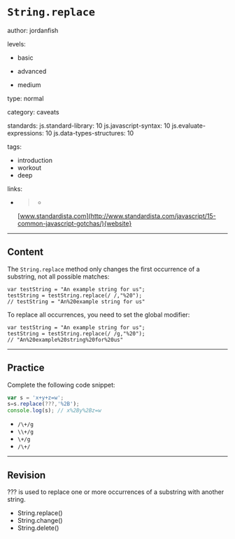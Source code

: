 # `String.replace`
author: jordanfish

levels:

  - basic

  - advanced

  - medium

type: normal

category: caveats

standards:
  js.standard-library: 10
  js.javascript-syntax: 10
  js.evaluate-expressions: 10
  js.data-types-structures: 10

tags:
  - introduction
  - workout
  - deep

links:

  - >-
    [www.standardista.com](http://www.standardista.com/javascript/15-common-javascript-gotchas/){website}

---
## Content

The `String.replace` method only changes the first occurrence of a substring, not all possible matches:
```
var testString = "An example string for us";
testString = testString.replace(/ /,"%20");
// testString = "An%20example string for us"
```
To replace all occurrences, you need to set the global modifier:
```
var testString = "An example string for us";
testString = testString.replace(/ /g,"%20");
// "An%20example%20string%20for%20us"
```

---
## Practice

Complete the following code snippet:
```javascript
var s = 'x+y+z=w';
s=s.replace(???,'%2B');
console.log(s); // x%2By%2Bz=w
```

* `/\+/g`
* `\\+/g`
* `\+/g`
* `/\+/`

---
## Revision

??? is used to replace one or more occurrences of a substring with another string.

* String.replace()
* String.change()
* String.delete()
